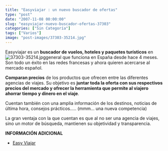 ```yaml
---
title: "Easyviajar : un nuevo buscador de ofertas"
type: "post"
date: "2007-11-08 00:00:00"
slug: "easyviajar-nuevo-buscador-ofertas-37303"
categories: ["Sin Categoría"]
tags: ["Varios"]
image: "post-images/37303-35214.jpg"
---
```


Easyviajar es un **buscador de vuelos, hoteles y paquetes turísticos** en ![37303-35214.jpg](post-images/37303-35214.jpg "37303-35214.jpg")general que funciona en España desde hace 4 meses. Son todo un éxito en las redes francesas y ahora quieren acercarse al mercado español.

**Comparan precios** de los productos que ofrecen entre las diferentes agencias de viajes. Su objetivo es **juntar toda la oferta con sus respectivos precios del mercado y ofrecer la herramienta que permite al viajero ahorrar tiempo y dinero en el viaje**.

Cuentan también con una amplia información de los destinos, noticias de última hora, consejos prácticos..... (mmm... una nueva competencia)

La gran ventaja con la que cuentan es que al no ser una agencia de viajes, sino un motor de búsqueda, mantienen su objetividad y transparencia.

**INFORMACIÓN ADICIONAL**

- [Easy Viajar](http://www.easyviajar.com/)